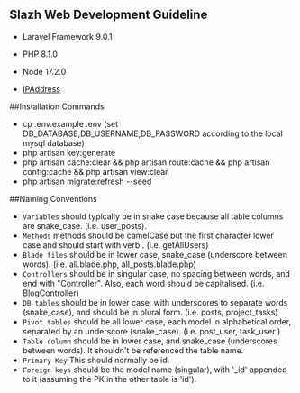 ## Slazh Web Development Guideline

- Laravel Framework 9.0.1
- PHP 8.1.0 
- Node 17.2.0

- [IPAddress](http://54.169.203.157)

##Installation Commands
- cp .env.example .env  (set DB_DATABASE,DB_USERNAME,DB_PASSWORD according to the local mysql database)
- php artisan key:generate
- php artisan cache:clear  &&
  php artisan route:cache &&
  php artisan config:cache &&
  php artisan view:clear
- php artisan migrate:refresh --seed

##Naming Conventions 

- `Variables` should typically be in snake case because all table columns are snake_case. (i.e. user_posts).
- `Methods`  methods should be camelCase but the first character lower case and should start with verb . (i.e. getAllUsers)
- `Blade files` should be in lower case, snake_case (underscore between words). (i.e. all.blade.php, all_posts.blade.php)
- `Controllers` should be in singular case, no spacing between words, and end with "Controller".
   Also, each word should be capitalised. (i.e. BlogController)
- `DB tables` should be in lower case, with underscores to separate words (snake_case), and should be in plural form.
  (i.e. posts, project_tasks)
- `Pivot tables` should be all lower case, each model in alphabetical order, separated by an underscore (snake_case).
  (i.e. post_user, task_user )
- `Table column`  should be in lower case, and snake_case (underscores between words). It shouldn't be referenced the table name.
- `Primary Key` This should normally be id.
- `Foreign keys` should be the model name (singular), with '_id' appended to it (assuming the PK in the other table is 'id').


